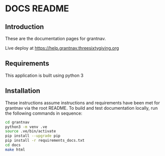 # DOCS README

## Introduction
These are the documentation pages for grantnav.

Live deploy at https://help.grantnav.threesixtygiving.org

## Requirements
This application is built using python 3

## Installation
These instructions assume  instructions and requirements have been met for grantnav via the root README. To build and test documentation locally, run the following commands in sequence:

```sh
cd grantnav
python3 -m venv .ve
source .ve/bin/activate
pip install --upgrade pip
pip install -r requirements_docs.txt
cd docs
make html
```
